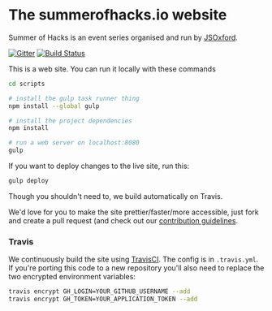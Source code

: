 The summerofhacks.io website
===================

Summer of Hacks is an event series organised and run by [JSOxford](http://jsoxford.com).

[![Gitter](https://badges.gitter.im/Join%20Chat.svg)](https://gitter.im/jsoxford/jsoxford.github.com?utm_source=badge&utm_medium=badge&utm_campaign=pr-badge&utm_content=badge) [![Build Status](https://travis-ci.org/jsoxford/summerofhacks.github.io.svg?branch=develop)](https://travis-ci.org/jsoxford/summerofhacks.github.io)


This is a web site.  You can run it locally with these commands

```bash
cd scripts

# install the gulp task runner thing
npm install --global gulp

# install the project dependencies
npm install

# run a web server on localhost:8080
gulp
```

If you want to deploy changes to the live site, run this:

```bash
gulp deploy
```

Though you shouldn't need to, we build automatically on Travis.

We'd love for you to make the site prettier/faster/more accessible, just fork and create a pull request (and check out our [contribution guidelines](CONTRIBUTING.md).

### Travis

We continuously build the site using [TravisCI](http://travis-ci.org). The config is in `.travis.yml`. If you're porting this code to a new repository you'll also need to replace the two encrypted environment variables:

```bash
travis encrypt GH_LOGIN=YOUR_GITHUB_USERNAME --add
travis encrypt GH_TOKEN=YOUR_APPLICATION_TOKEN --add
```
